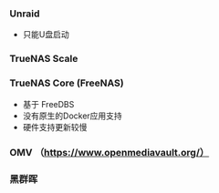 
### Unraid

- 只能U盘启动

### TrueNAS Scale


### TrueNAS Core (FreeNAS)

- 基于 FreeDBS
- 没有原生的Docker应用支持
- 硬件支持更新较慢

### OMV （https://www.openmediavault.org/）


### 黑群晖